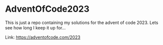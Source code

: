 # AdventOfCode2023

This is just a repo containing my solutions for the advent of code 2023. Lets see how long I keep it up for...

Link: https://adventofcode.com/2023